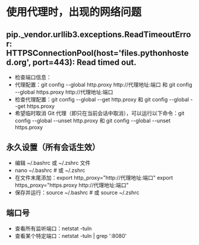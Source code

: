 # 使用代理时，出现的网络问题

## pip._vendor.urllib3.exceptions.ReadTimeoutError: HTTPSConnectionPool(host='files.pythonhosted.org', port=443): Read timed out.

- 检查端口信息：
- 代理配置：git config --global http.proxy http://代理地址:端口 和 git config --global https.proxy http://代理地址:端口
- 检查代理配置：git config --global --get http.proxy 和 git config --global --get https.proxy
- 希望临时取消 Git 代理（即只在当前会话中取消），可以运行以下命令：git config --global --unset http.proxy 和 git config --global --unset https.proxy

## 永久设置（所有会话生效）

- 编辑 ~/.bashrc 或 ~/.zshrc 文件
- nano ~/.bashrc  # 或 ~/.zshrc
- 在文件末尾添加：export http_proxy="http://代理地址:端口" export https_proxy="https.proxy http://代理地址:端口"
- 保存并运行：source ~/.bashrc  # 或 source ~/.zshrc

## 端口号

- 查看所有监听端口：netstat -tuln
- 查看某个特定端口：netstat -tuln | grep ':8080'

